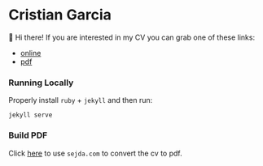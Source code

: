 # Cristian Garcia
👋 Hi there! If you are interested in my CV you can grab one of these links:

* [online](https://cgarciae.github.io/cv)
* [pdf]()

### Running Locally
Properly install `ruby` + `jekyll` and then run:
```
jekyll serve
```
### Build PDF
Click [here](https://www.sejda.com/html-to-pdf?save-link=https://cgarciae.github.io/cv/) to use `sejda.com` to convert the cv to pdf.
